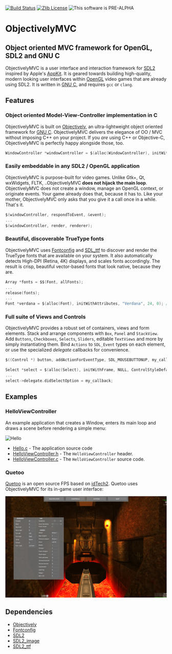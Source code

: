 [![Build Status](http://ci.quetoo.org/buildStatus/icon?job=ObjectivelyMVC-Linux-x86_64)](http://ci.quetoo.org/job/ObjectivelyMVC-Linux-x86_64/)
[![Zlib License](https://img.shields.io/badge/license-Zlib-brightgreen.svg)](https://opensource.org/licenses/Zlib)
![This software is PRE-ALPHA](https://img.shields.io/badge/development_stage-PRE_ALPHA-orange.svg)

ObjectivelyMVC
===

Object oriented MVC framework for OpenGL, SDL2 and GNU C
---

ObjectivelyMVC is a user interface and interaction framework for [SDL2](http://www.libsdl.org) inspired by 
Apple's [AppKit](https://developer.apple.com/reference/appkit). 
It is geared towards building high-quality, modern looking user interfaces within [OpenGL](http://www.opengl.org/) 
video games that are already using SDL2. It is written in [GNU C](http://www.gnu.org/software/gnu-c-manual/), and requires `gcc` or `clang`.

Features
---

### Object oriented Model-View-Controller implementation in C

ObjectivelyMVC is built on [Objectively](https://github.com/jdolan/Objectively), an ultra-lightweight object oriented framework for [GNU C](http://www.gnu.org/software/gnu-c-manual/). ObjectivelyMVC delivers the elegance of OO / MVC without imposing C++ on your project. If you *are* using C++ or Objective-C, ObjectivelyMVC is perfectly happy alongside those, too.

```c
WindowController *windowController = $(alloc(WindowController), initWithWindow, window);
```

### Easily embeddable in any SDL2 / OpenGL application

ObjectivelyMVC is purpose-built for video games. Unlike Gtk+, Qt, wxWidgets, FLTK, ..ObjectivelyMVC **does not hijack the main loop**. ObjectivelyMVC does not create a window, manage an OpenGL context, or originate events. Your game already does that, because it has to. Like your mother, ObjectivelyMVC only asks that you give it a call once in a while. That's it.

```c
$(windowController, respondToEvent, &event);
...
$(windowController, render, renderer);
```

### Beautiful, discoverable TrueType fonts

ObjectivelyMVC uses [Fontconfig](https://www.freedesktop.org/wiki/Software/fontconfig/) and [SDL_ttf](https://www.libsdl.org/projects/SDL_ttf/) to discover and render the TrueType fonts that are available on your system. It also automatically detects High-DPI (Retina, 4K) displays, and scales fonts accordingly. The result is crisp, beautiful vector-based fonts that look native, because they are.

```c
Array *fonts = $$(Font, allFonts);
...
release(fonts);
...
Font *verdana = $(alloc(Font), initWithAttributes, "Verdana", 24, 0); // will render at 48pt on Retina displays
```

### Full suite of Views and Controls

ObjectivelyMVC provides a robust set of containers, views and form elements. Stack and arrange components with `Box`, `Panel` and `StackView`. Add `Buttons`, `Checkboxes`, `Selects`, `Sliders`, editable `TextViews` and more by simply instantiating them. Bind `Actions` to `SDL_Event` types on each element, or use the specialized _delegate_ callbacks for convenience.

```c
$((Control *) button, addActionForEventType, SDL_MOUSEBUTTONUP, my_callback, my_sender, my_data);
```

```c
Select *select = $(alloc(Select), initWithFrame, NULL, ControlStyleDefault);
...
select->delegate.didSelectOption = my_callback;
```

Examples
---

### HelloViewController
An example application that creates a Window, enters its main loop and draws a scene before rendering a simple menu:

![Hello](Documentation/demo.gif)

 * [Hello.c](Examples/Hello.c) - The application source code
 * [HelloViewController.h](Examples/HelloViewController.h) - The `HelloViewController` header.
 * [HelloViewController.c](Examples/HelloViewController.c) - The `HelloViewController` source code. 

### Quetoo
[Quetoo](https://github.com/jdolan/quetoo) is an open source FPS based on [idTech2](https://en.wikipedia.org/wiki/Quake_II_engine). Quetoo uses ObjectivelyMVC for its in-game user interface:

![Quetoo](Documentation/quetoo.jpg)

Dependencies
---
 * [Objectively](https://github.com/jdolan/Objectively)
 * [Fontconfig](https://www.freedesktop.org/wiki/Software/fontconfig/)
 * [SDL2](https://www.libsdl.org/)
 * [SDL2_image](https://www.libsdl.org/projects/SDL_image/)
 * [SDL2_ttf](https://www.libsdl.org/projects/SDL_ttf/)

